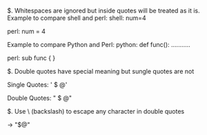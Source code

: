 $. Whitespaces are ignored but inside quotes will be treated as it is.
Example to compare shell and perl:
shell:
num=4

perl:
num = 4

Example to compare Python and Perl:
python:
def	func():
	...........

perl:
sub	func	{
	}

$. Double quotes have special meaning but sungle quotes are not

Single Quotes:
' $ @'

Double Quotes:
" $ @"

$. Use \ (backslash) to escape any character in double quotes

-> "\$\@"